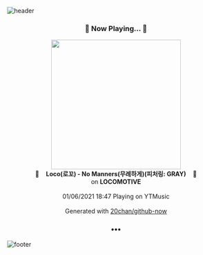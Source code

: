 ![header](https://capsule-render.vercel.app/api?type=wave&height=170&section=header&text=Hi.%20I'm%20SHIFT&fontColor=090707&fontAlignX=45&fontAlignY=65&fontSize=100)

<h3 align="center">🎵 Now Playing... 🎵</h3>
<p align="center">
  <a href="https://music.youtube.com/channel/UCJVA-stKCH0IS_C1qIOUjTA">
    <img width="300" src="https://lh3.googleusercontent.com/qqTc9FWa2ERXddJwype105B6IAzrAKr_sIR1iZ_oozYN2x3Hd3YHc-hjO5D7b2v7uzc0SRZvb60sTOIx">
  </a>
  <br>
  🎵&nbsp&nbsp&nbsp <b>Loco(로꼬) - No Manners(무례하게)(피처링: GRAY)</b> &nbsp&nbsp&nbsp🎵
  <br>
  on <b>LOCOMOTIVE</b>
  
  <br />
  <br />
  01/06/2021 18:47 Playing on YTMusic
  <br />
  <br />
  Generated with <a href="https://github.com/20chan/github-now">20chan/github-now</a>
</p>

<h3 align="center">•••</h3>

![footer](https://capsule-render.vercel.app/api?type=wave&height=150&section=footer)
